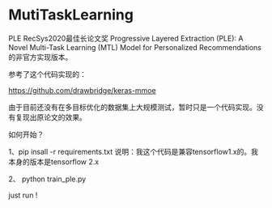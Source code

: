 # MutiTaskLearning
PLE 
RecSys2020最佳长论文奖
Progressive Layered Extraction (PLE): A Novel Multi-Task
Learning (MTL) Model for Personalized Recommendations
的非官方实现版本。

参考了这个代码实现的：

https://github.com/drawbridge/keras-mmoe

由于目前还没有在多目标优化的数据集上大规模测试，暂时只是一个代码实现。没有复现出原论文的效果。


如何开始？

1、pip insall -r requirements.txt
说明：我这个代码是兼容tensorflow1.x的。我本身的版本是tensorflow 2.x

2、 python train_ple.py 

just run !
